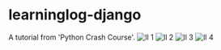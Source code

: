 # learninglog-django
 A tutorial from 'Python Crash Course'.
![ll 1](https://user-images.githubusercontent.com/112711034/218247081-e3f93011-8ba8-4de5-ab9a-b4e4dfae33cc.png)
![ll 2](https://user-images.githubusercontent.com/112711034/218247086-3f1f9054-1acd-4849-bc5e-d61bcd6716bf.png)
![ll 3](https://user-images.githubusercontent.com/112711034/218247092-9abaff69-4023-4ee7-b918-e6073244331d.png)
![ll 4](https://user-images.githubusercontent.com/112711034/218247098-6478e96d-0b94-4f3d-a1ec-c39ffb99514a.png)
